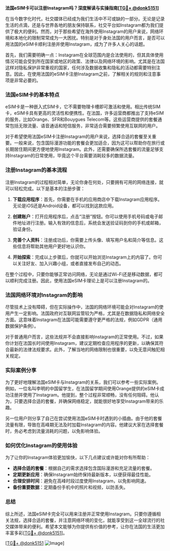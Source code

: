 **法国eSIM卡可以注册Instagram吗？深度解读与实操指南[[TG💪+ @donk5151](https://t.me/s/donk5151)]**

在当今数字化时代，社交媒体已经成为我们生活中不可或缺的一部分。无论是记录生活的点滴，还是与世界各地的朋友保持联系，社交平台如Instagram都为我们提供了极大的便利。然而，对于那些希望在海外使用Instagram的用户来说，网络环境和本地化的限制常常成为一大困扰。特别是对于身处法国的用户而言，是否可以用法国的eSIM卡顺利注册并使用Instagram，成为了许多人关心的话题。

首先，我们需要明确一点：Instagram在全球范围内是合法使用的，但其具体使用情况可能会受到所在国家或地区的政策、法律以及网络环境的影响。尤其是在法国这样对隐私保护非常重视的国家，任何涉及数据收集和隐私的活动都需要特别注意。因此，在使用法国的eSIM卡注册Instagram之前，了解相关的规则和注意事项是非常必要的。

### 法国eSIM卡的基本特点

eSIM卡是一种嵌入式SIM卡，它不需要物理卡槽即可激活和使用。相比传统SIM卡，eSIM卡具有更高的灵活性和便携性。在法国，许多运营商都推出了支持eSIM的服务，比如Orange、SFR和Bouygues Telecom等。这些运营商提供的套餐通常包括无限流量、语音通话和短信服务，非常适合需要频繁使用互联网的用户。

对于希望使用法国eSIM卡注册Instagram的用户来说，选择合适的套餐至关重要。一般来说，包含国际漫游功能的套餐会更加适合，因为这可以帮助你在旅行或长期居住期间更方便地使用Instagram。此外，还需要确保所选套餐的流量足够支持Instagram的日常使用，毕竟这个平台需要消耗较多的数据流量。

### 注册Instagram的基本流程

注册Instagram的过程相对简单，无论你身在何处，只要拥有可用的网络连接，就可以轻松完成。以下是基本的注册步骤：

1. **下载应用程序**：首先，你需要在手机的应用商店中下载Instagram应用程序。无论是iOS还是Android设备，都可以找到这款应用。
   
2. **创建账户**：打开应用程序后，点击“注册”按钮。你可以使用手机号码或电子邮件地址进行注册。输入有效的信息后，系统会发送验证码到你的手机或邮箱，验证身份。

3. **完善个人资料**：注册成功后，你需要上传头像、填写用户名和简介等信息。这些信息将帮助其他用户更好地认识你。

4. **开始探索**：完成以上步骤后，你就可以开始浏览Instagram上的内容了。你可以关注好友、加入兴趣小组，或者直接发布自己的动态。

在整个过程中，只要你能够正常访问网络，无论是通过Wi-Fi还是移动数据，都可以顺利完成注册。因此，使用法国eSIM卡理论上是可以注册Instagram的。

### 法国网络环境对Instagram的影响

尽管技术上没有障碍，但在实际操作中，法国的网络环境可能会对Instagram的使用产生一定影响。法国政府对互联网监管较为严格，尤其是在数据隐私和网络安全方面。这意味着Instagram在法国可能需要遵守更严格的法规，例如GDPR（通用数据保护条例）。

对于普通用户而言，这些法规并不会直接影响Instagram的正常使用。不过，如果你计划在法国长时间使用Instagram，建议定期检查应用程序的更新，以确保其符合最新的法律法规要求。此外，了解当地的网络限制也很重要，以免无意间触犯相关规定。

### 实际案例分享

为了更好地理解法国eSIM卡与Instagram的关系，我们可以参考一些实际案例。例如，一位名叫李明的中国留学生，在法国留学期间使用Orange提供的eSIM卡成功注册并使用了Instagram。他提到，整个过程非常顺畅，没有任何阻碍。他认为，只要选择合适的套餐，并确保网络稳定，就能很好地享受Instagram带来的乐趣。

另一位用户则分享了自己在尝试使用法国eSIM卡时遇到的小插曲。由于他的套餐流量有限，导致在高峰期无法及时加载Instagram的内容。他建议大家在选择套餐时，务必考虑到流量消耗的问题，以免影响体验。

### 如何优化Instagram的使用体验

为了让你的Instagram体验更加愉快，以下几点建议或许能对你有所帮助：

- **选择合适的套餐**：根据自己的需求选择包含国际漫游和充足流量的套餐。
- **定期更新应用**：确保Instagram始终保持最新版本，以便获得最佳性能。
- **合理安排时间**：避免在高峰时段过度使用Instagram，以免影响网速。
- **备份重要数据**：定期备份手机中的照片和视频，以防丢失。

### 总结

综上所述，法国eSIM卡完全可以用来注册并正常使用Instagram。只要你遵循相关法规，选择合适的套餐，并注意网络环境的变化，就能享受到这一全球流行的社交媒体带来的便利。希望本文能够为你提供有价值的参考，让你在法国的生活更加丰富多彩[[TG💪+ @donk5151](https://t.me/s/donk5151)]。

[[TG💪+ @donk5151](https://t.me/s/donk5151) ![Image](https://i.postimg.cc/rwNCRYN7/Snipaste-2025-04-30-17-27-05.png)]